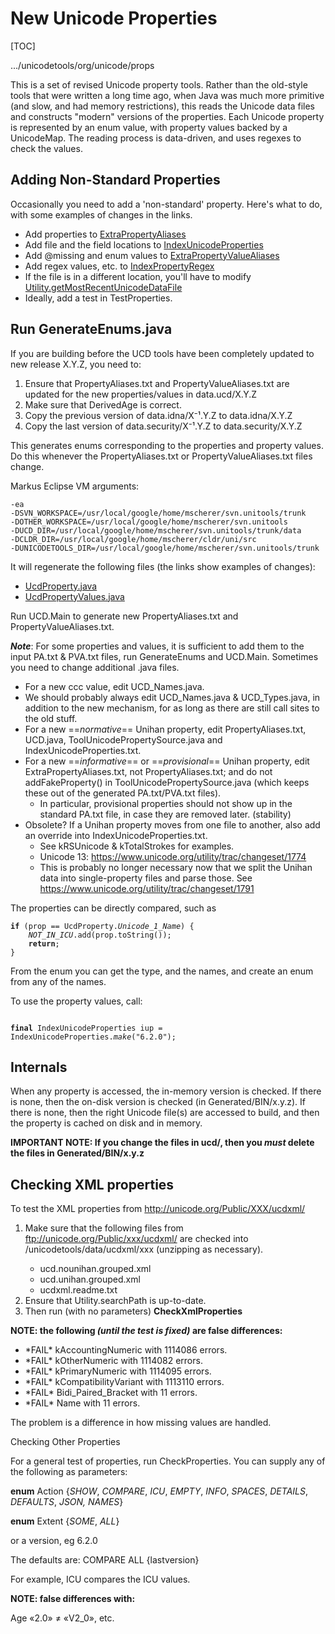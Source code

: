 # New Unicode Properties

[TOC]

.../unicodetools/org/unicode/props

This is a set of revised Unicode property tools. Rather than the old-style tools
that were written a long time ago, when Java was much more primitive (and slow,
and had memory restrictions), this reads the Unicode data files and constructs
"modern" versions of the properties. Each Unicode property is represented by an
enum value, with property values backed by a UnicodeMap. The reading process is
data-driven, and uses regexes to check the values.

## Adding Non-Standard Properties

Occasionally you need to add a 'non-standard' property. Here's what to do, with
some examples of changes in the links.

*   Add properties to
    [ExtraPropertyAliases](http://unicode.org/repository/unicodetools/trunk/org/unicode/props/ExtraPropertyAliases.txt?r1=556&r2=555&pathrev=556)
*   Add file and the field locations to
    [IndexUnicodeProperties](http://unicode.org/repository/unicodetools/trunk/org/unicode/props/IndexUnicodeProperties.txt?r1=556&r2=555&pathrev=556)
*   Add @missing and enum values to
    [ExtraPropertyValueAliases](http://unicode.org/repository/unicodetools/trunk/org/unicode/props/ExtraPropertyValueAliases.txt?r1=556&r2=555&pathrev=556)
*   Add regex values, etc. to
    [IndexPropertyRegex](http://unicode.org/repository/unicodetools/trunk/org/unicode/props/IndexPropertyRegex.txt?r1=556&r2=555&pathrev=556)
*   If the file is in a different location, you'll have to modify
    [Utility.getMostRecentUnicodeDataFile](http://unicode.org/repository/unicodetools/trunk/org/unicode/text/utility/Utility.java?r1=556&r2=555&pathrev=556)
*   Ideally, add a test in TestProperties.

## **Run GenerateEnums.java**

If you are building before the UCD tools have been completely updated to new
release X.Y.Z, you need to:

1.  Ensure that PropertyAliases.txt and PropertyValueAliases.txt are updated for
    the new properties/values in data.ucd/X.Y.Z
2.  Make sure that DerivedAge is correct.
3.  Copy the previous version of data.idna/X⁻¹.Y.Z to data.idna/X.Y.Z
4.  Copy the last version of data.security/X⁻¹.Y.Z to data.security/X.Y.Z

This generates enums corresponding to the properties and property values. Do
this whenever the PropertyAliases.txt or PropertyValueAliases.txt files change.

Markus Eclipse VM arguments:

```none
-ea
-DSVN_WORKSPACE=/usr/local/google/home/mscherer/svn.unitools/trunk
-DOTHER_WORKSPACE=/usr/local/google/home/mscherer/svn.unitools
-DUCD_DIR=/usr/local/google/home/mscherer/svn.unitools/trunk/data
-DCLDR_DIR=/usr/local/google/home/mscherer/cldr/uni/src
-DUNICODETOOLS_DIR=/usr/local/google/home/mscherer/svn.unitools/trunk
```

It will regenerate the following files (the links show examples of changes):

*   [UcdProperty.java](http://unicode.org/repository/unicodetools/trunk/org/unicode/props/UcdProperty.java?r1=556&r2=555&pathrev=556)
*   [UcdPropertyValues.java](http://unicode.org/repository/unicodetools/trunk/org/unicode/props/UcdPropertyValues.java?r1=556&r2=555&pathrev=556)

Run UCD.Main to generate new PropertyAliases.txt and PropertyValueAliases.txt.

***Note***: For some properties and values, it is sufficient to add them to the
input PA.txt & PVA.txt files, run GenerateEnums and UCD.Main. Sometimes you need
to change additional .java files.

*   For a new ccc value, edit UCD_Names.java.
*   We should probably always edit UCD_Names.java & UCD_Types.java, in addition
    to the new mechanism, for as long as there are still call sites to the old
    stuff.
*   For a new ==*normative*== Unihan property, edit PropertyAliases.txt,
    UCD.java, ToolUnicodePropertySource.java and IndexUnicodeProperties.txt.
*   For a new ==*informative*== or ==*provisional*== Unihan property, edit
    ExtraPropertyAliases.txt, not PropertyAliases.txt; and do not
    addFakeProperty() in ToolUnicodePropertySource.java (which keeps these out
    of the generated PA.txt/PVA.txt files).
    *   In particular, provisional properties should not show up in the standard
        PA.txt file, in case they are removed later. (stability)
*   Obsolete? If a Unihan property moves from one file to another, also add an
    override into IndexUnicodeProperties.txt.
    *   See kRSUnicode & kTotalStrokes for examples.
    *   Unicode 13: <https://www.unicode.org/utility/trac/changeset/1774>
    *   This is probably no longer necessary now that we split the Unihan data
        into single-property files and parse those. See
        <https://www.unicode.org/utility/trac/changeset/1791>

The properties can be directly compared, such as

<pre><code><b>if</b> (prop == UcdProperty.<i>Unicode_1_Name</i>) {
    <i>NOT_IN_ICU</i>.add(prop.toString());
    <b>return</b>;
}
</code></pre>

From the enum you can get the type, and the names, and create an enum from any
of the names.

To use the property values, call:

<pre><code>
<b>final</b> IndexUnicodeProperties iup = IndexUnicodeProperties.<i>make</i>("6.2.0");
</code></pre>

## **Internals**

When any property is accessed, the in-memory version is checked. If there is
none, then the on-disk version is checked (in Generated/BIN/x.y.z). If there is
none, then the right Unicode file(s) are accessed to build, and then the
property is cached on disk and in memory.

**IMPORTANT NOTE: If you change the files in ucd/, then you *must* delete the files in Generated/BIN/x.y.z**

## Checking XML properties

To test the XML properties from http://unicode.org/Public/XXX/ucdxml/

1.  Make sure that the following files from ftp://unicode.org/Public/xxx/ucdxml/
    are checked into <workspace>/unicodetools/data/ucdxml/xxx (unzipping as
    necessary).
    *   ucd.nounihan.grouped.xml
    *   ucd.unihan.grouped.xml
    *   ucdxml.readme.txt
2.  Ensure that Utility.searchPath is up-to-date.
3.  Then run (with no parameters) **CheckXmlProperties**

**NOTE: the following *(until the test is fixed)* are false differences:**

*   \*FAIL\*        kAccountingNumeric with 1114086 errors.
*   \*FAIL\*        kOtherNumeric with 1114082 errors.
*   \*FAIL\*        kPrimaryNumeric with 1114095 errors.
*   \*FAIL\*        kCompatibilityVariant with 1113110 errors.
*   \*FAIL\*        Bidi_Paired_Bracket with 11 errors.
*   \*FAIL\*        Name with 11 errors.

The problem is a difference in how missing values are handled.

Checking Other Properties

For a general test of properties, run CheckProperties. You can supply any of the
following as parameters:

**enum** Action {*SHOW*, *COMPARE*, *ICU*, *EMPTY*, *INFO*, *SPACES*, *DETAILS*,
*DEFAULTS*, *JSON, NAMES*}

**enum** Extent {*SOME*, *ALL*}

or a version, eg 6.2.0

The defaults are: COMPARE ALL {lastversion}

For example, ICU compares the ICU values.

**NOTE: false differences with:**

Age     «2.0»   ≠       «V2_0», etc.
